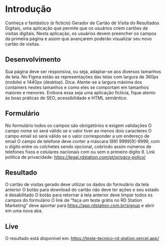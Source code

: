 # Introdução

Conheça o fantástico (e fictício) Gerador de Cartão de Visita do Resultados Digitais, uma aplicação que permite que os usuários criem cartões de visitas digitais. Nesta aplicação, os usuários devem preencher os campos da primeira página e assim que avançarem poderão visualizar seu novo cartão de visitas.

## Desenvolvimento

Sua página deve ser responsiva, ou seja, adaptar-se aos diversos tamanhos de tela. No Figma estão as representações das telas com largura de 360px (mobile) e 1440px (desktop).
Dica: Atente-se a largura máxima dos containers nestes tamanhos e como eles se comportam em tamanhos maiores e menores.
Embora essa seja uma aplicação fictícia, fique atento às boas práticas de SEO, acessibilidade e HTML semântico.

## Formulário

No formulário todos os campos são obrigatórios e exigem validações
O campo nome só será válido se o valor tiver ao menos dois caracteres
O campo email só será válido se o valor corresponder a um endereço de email
O campo de telefone deve conter a máscara (99) 9999[9]-9999, com o dígito entre os colchetes sendo opcional, cobrindo assim números de telefones fixos e celulares nacionais com ou sem o primeiro dígito 9.
Link política de privacidade: https://legal.rdstation.com/pt/privacy-policy/

## Resultado

O cartão de visitas gerado deve utilizar os dados do formulário da tela anterior
O botão para download do cartão não deve ter ações e seu estado é desabilitado
O botão para retornar à tela anterior deve limpar todos os campos do formulário
O link de “faça um teste grátis no RD Station Marketing” deve apontar para https://app.rdstation.com.br/signup e abrir em uma nova aba.

## Live

O resultado está disponível em: https://teste-tecnico-rd-station.vercel.app/
